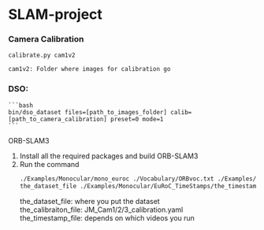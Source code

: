 # SLAM-project

### Camera Calibration 

   
    calibrate.py cam1v2
    
    cam1v2: Folder where images for calibration go 
### DSO:

    ```bash
    bin/dso_dataset files=[path_to_images_folder] calib=[path_to_camera_calibration] preset=0 mode=1
    ```

ORB-SLAM3  
1. Install all the required packages and build ORB-SLAM3  
2. Run the command  
    ```bash
    ./Examples/Monocular/mono_euroc ./Vocabulary/ORBvoc.txt ./Examples/Monocular/the_calibration_file 
    the_dataset_file ./Examples/Monocular/EuRoC_TimeStamps/the_timestamp_file  
    ```
    the_dataset_file: where you put the dataset  
    the_calibraiton_file: JM_Cam1/2/3_calibration.yaml  
    the_timestamp_file: depends on which videos you run
